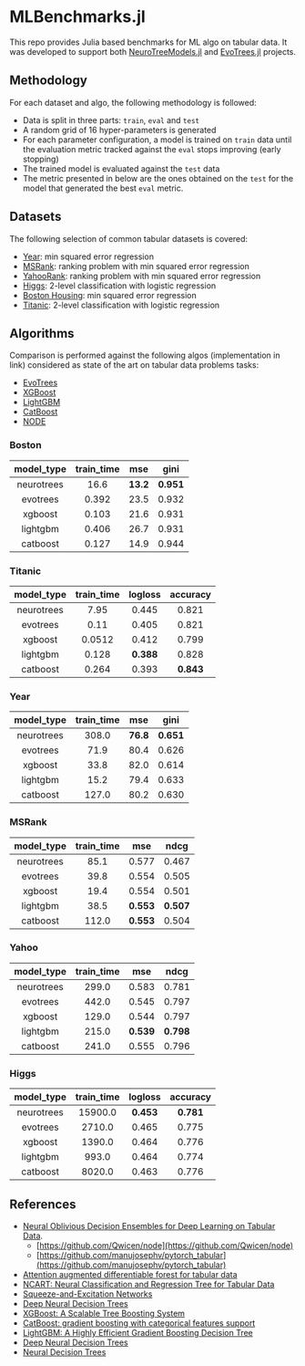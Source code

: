 # MLBenchmarks.jl 

This repo provides Julia based benchmarks for ML algo on tabular data. 
It was developed to support both [NeuroTreeModels.jl](https://github.com/Evovest/NeuroTreeModels.jl) and [EvoTrees.jl](https://github.com/Evovest/EvoTrees.jl) projects.

## Methodology

For each dataset and algo, the following methodology is followed:
- Data is split in three parts: `train`, `eval` and `test`
- A random grid of 16 hyper-parameters is generated
- For each parameter configuration, a model is trained on `train` data until the evaluation metric tracked against the `eval` stops improving (early stopping)
- The trained model is evaluated against the `test` data
- The metric presented in below are the ones obtained on the `test` for the model that generated the best `eval` metric.

## Datasets

The following selection of common tabular datasets is covered:

- [Year](https://archive.ics.uci.edu/dataset/203/yearpredictionmsd): min squared error regression
- [MSRank](https://www.microsoft.com/en-us/research/project/mslr/): ranking problem with min squared error regression 
- [YahooRank](https://webscope.sandbox.yahoo.com/): ranking problem with min squared error regression
- [Higgs](https://archive.ics.uci.edu/dataset/280/higgs): 2-level classification with logistic regression
- [Boston Housing](https://juliaml.github.io/MLDatasets.jl/stable/datasets/misc/#MLDatasets.BostonHousing): min squared error regression
- [Titanic](https://juliaml.github.io/MLDatasets.jl/stable/datasets/misc/#MLDatasets.Titanic): 2-level classification with logistic regression

## Algorithms

Comparison is performed against the following algos (implementation in link) considered as state of the art on tabular data problems tasks:

- [EvoTrees](https://github.com/Evovest/EvoTrees.jl)
- [XGBoost](https://github.com/dmlc/XGBoost.jl)
- [LightGBM](https://github.com/IQVIA-ML/LightGBM.jl)
- [CatBoost](https://github.com/JuliaAI/CatBoost.jl)
- [NODE](https://github.com/manujosephv/pytorch_tabular)

### Boston

| **model\_type** | **train\_time** | **mse** | **gini** |
|:---------------:|:---------------:|:-------:|:--------:|
| neurotrees      | 16.6            | **13.2**|**0.951** |
| evotrees        | 0.392           | 23.5    | 0.932    |
| xgboost         | 0.103           | 21.6    | 0.931    |
| lightgbm        | 0.406           | 26.7    | 0.931    |
| catboost        | 0.127           | 14.9    | 0.944    |

### Titanic

| **model\_type** | **train\_time** | **logloss** | **accuracy** |
|:---------------:|:---------------:|:-----------:|:------------:|
| neurotrees      | 7.95            | 0.445       | 0.821        |
| evotrees        | 0.11            | 0.405       | 0.821        |
| xgboost         | 0.0512          | 0.412       | 0.799        |
| lightgbm        | 0.128           | **0.388**   | 0.828        |
| catboost        | 0.264           | 0.393       | **0.843**    |

### Year

| **model\_type** | **train\_time** | **mse** | **gini** |
|:---------------:|:---------------:|:-------:|:--------:|
| neurotrees      | 308.0           | **76.8**| **0.651**|
| evotrees        | 71.9            | 80.4    | 0.626    |
| xgboost         | 33.8            | 82.0    | 0.614    |
| lightgbm        | 15.2            | 79.4    | 0.633    |
| catboost        | 127.0           | 80.2    | 0.630    |

### MSRank

| **model\_type** | **train\_time** | **mse** | **ndcg** |
|:---------------:|:---------------:|:-------:|:--------:|
| neurotrees      | 85.1            | 0.577   | 0.467    |
| evotrees        | 39.8            | 0.554   | 0.505    |
| xgboost         | 19.4            | 0.554   | 0.501    |
| lightgbm        | 38.5            |**0.553**| **0.507**|
| catboost        | 112.0           |**0.553**| 0.504    |

### Yahoo

| **model\_type** | **train\_time** | **mse** | **ndcg** |
|:---------------:|:---------------:|:-------:|:--------:|
| neurotrees      | 299.0           | 0.583   | 0.781    |
| evotrees        | 442.0           | 0.545   | 0.797    |
| xgboost         | 129.0           | 0.544   | 0.797    |
| lightgbm        | 215.0           |**0.539**| **0.798**|
| catboost        | 241.0           | 0.555   | 0.796    |

### Higgs

| **model\_type** | **train\_time** | **logloss** | **accuracy** |
|:---------------:|:---------------:|:-----------:|:------------:|
| neurotrees      | 15900.0         | **0.453**   | **0.781**    |
| evotrees        | 2710.0          | 0.465       | 0.775        |
| xgboost         | 1390.0          | 0.464       | 0.776        |
| lightgbm        | 993.0           | 0.464       | 0.774        |
| catboost        | 8020.0          | 0.463       | 0.776        |

## References

- [Neural Oblivious Decision Ensembles for Deep Learning on Tabular Data](https://arxiv.org/abs/1909.06312v2).
    - [https://github.com/Qwicen/node](https://github.com/Qwicen/node)
    - [https://github.com/manujosephv/pytorch_tabular](https://github.com/manujosephv/pytorch_tabular)
- [Attention augmented differentiable forest for tabular data](https://arxiv.org/abs/2010.02921)
- [NCART: Neural Classification and Regression Tree for Tabular Data](https://arxiv.org/abs/2307.12198)
- [Squeeze-and-Excitation Networks](https://arxiv.org/abs/1709.01507)
- [Deep Neural Decision Trees](https://arxiv.org/abs/1806.06988)
- [XGBoost: A Scalable Tree Boosting System](https://arxiv.org/abs/1603.02754)
- [CatBoost: gradient boosting with categorical features support](https://arxiv.org/abs/1810.11363)
- [LightGBM: A Highly Efficient Gradient Boosting Decision Tree](https://papers.nips.cc/paper_files/paper/2017/hash/6449f44a102fde848669bdd9eb6b76fa-Abstract.html)
- [Deep Neural Decision Trees](https://arxiv.org/abs/1806.06988)
- [Neural Decision Trees](https://arxiv.org/abs/1702.07360)
